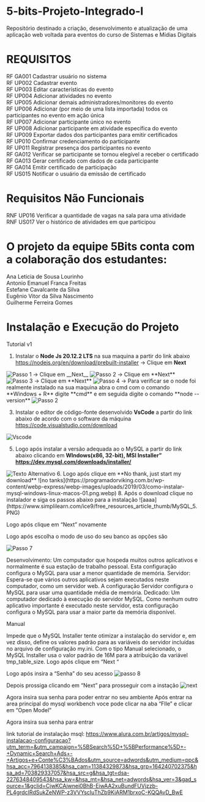 # 5-bits-Projeto-Integrado-I
Repositório destinado a criação, desenvolvimento e atualização de uma aplicação web voltada para eventos do curso de Sistemas e Mídias Digitais

# REQUISITOS
 RF GA001 Cadastrar usuário no sistema \
 RF UP002 Cadastrar evento\
 RF UP003 Editar características do evento\
 RF UP004 Adicionar atividades no evento \
 RF UP005 Adicionar demais administradores/monitores do evento\
 RF UP006 Adicionar (por meio de uma lista importada) todos os participantes no evento em ação única\
 RF UP007 Adicionar participante único no evento\
 RF UP008 Adicionar participante em atividade específica do evento\
 RF UP009 Exportar dados dos participantes para emitir certificados\
 RF UP010 Confirmar credenciamento do participante\
 RF UP011 Registrar presença dos participantes no evento\
 RF GA012 Verificar se participante se tornou elegível a receber o certificado\
 RF GA013 Gerar certificado com dados de cada participante\
 RF GA014 Emitir certificado de participação\
 RF US015 Notificar o usuário da emissão de certificado


# Requisitos Não Funcionais
 RNF UP016 Verificar a quantidade de vagas na sala para uma atividade\
 RNF US017 Ver o histórico de atividades em que participou
 
# O projeto da equipe 5Bits conta com a colaboração dos estudantes:

Ana Leticia de Sousa Lourinho\
Antonio Emanuel Franca Freitas\
Estefane Cavalcante da Silva\
Eugênio Vitor da Silva Nascimento\
Guilherme Ferreira Gomes

# Instalação e Execução do Projeto 


Tutorial v1
	
1. Instalar o **Node Js 20.12.2 LTS** na sua maquina a partir do link abaixo https://nodejs.org/en/download/prebuilt-installer
-> Clique em __Next__
<img src="https://www.alura.com.br/artigos/assets/como-instalar-node-js-windows-linux-macos/imagem1.jpg" alt="Passo 1">
->  Clique em __Next__ 
<img src="https://www.alura.com.br/artigos/assets/como-instalar-node-js-windows-linux-macos/imagem3.jpg" alt="Passo 2">
-> Clique em **Next**
<img src="https://www.alura.com.br/artigos/assets/como-instalar-node-js-windows-linux-macos/imagem4.jpg" alt="Passo 3">
->  Clique em **Next**
<img src="https://www.alura.com.br/artigos/assets/como-instalar-node-js-windows-linux-macos/imagem7.jpg" alt="Passo 4">
-> Para verificar se o node foi realmente instalado na sua maquina abra o cmd com o comando **Windows + R** digite **cmd**
e em seguida digite o comando **node --version**
<img src="https://github.com/user-attachments/assets/43f2e789-2fe8-4ddc-aba3-d22c168ccb66" alt="Passo 2">



3. Instalar o editor de código-fonte desenvolvido **VsCode** a partir do link abaixo de acordo com o software da máquina 
https://code.visualstudio.com/download
<img src="https://hub.asimov.academy/wp-content/uploads/2024/02/downloadvscode-1-1024x634.png" alt="Vscode">



5. Logo após instalar a versão adequada ao o MySQL a partir do link abaixo clicando em **WIndows(x86, 32-bit), MSI Installer”
https://dev.mysql.com/downloads/installer/**
<img src="https://www.simplilearn.com/ice9/free_resources_article_thumb/MySQL_4.png" alt="Texto Alternativo">
6. Logo após clique em **No thank, just start my download**
   ![no tanks](https://programadorviking.com.br/wp-content/webp-express/webp-images/uploads/2019/03/como-instalar-mysql-windows-linux-macos-01.png.webp)
8. Após o download clique no instalador e siga os passos abaixo para a instalação
   ![aaaa](https://www.simplilearn.com/ice9/free_resources_article_thumb/MySQL_5.PNG)

Logo após clique em “Next” novamente

Logo após escolha o modo de uso do seu banco as opções são

<img src="https://www.simplilearn.com/ice9/free_resources_article_thumb/MySQL_9.png" alt="Passo 7">

Desenvolvimento: Um computador que hospeda muitos outros aplicativos e normalmente é sua estação de trabalho pessoal. Esta configuração configura o MySQL para usar a menor quantidade de memória.
Servidor: Espera-se que vários outros aplicativos sejam executados neste computador, como um servidor web. A configuração Servidor configura o MySQL para usar uma quantidade média de memória.
Dedicado: Um computador dedicado à execução do servidor MySQL. Como nenhum outro aplicativo importante é executado neste servidor, esta configuração configura o MySQL para usar a maior parte da memória disponível.


Manual

Impede que o MySQL Installer tente otimizar a instalação do servidor e, em vez disso, define os valores padrão para as variáveis ​​do servidor incluídas no arquivo de configuração my.ini. Com o tipo Manual selecionado, o MySQL Installer usa o valor padrão de 16M para a atribuição da variável tmp_table_size.
Logo após clique em “Next “


Logo após insira a “Senha” do seu acesso 
![passo 8](https://www.simplilearn.com/ice9/free_resources_article_thumb/MySQL_10.png)



Depois prossiga clicando em “Next” para prosseguir com a instação
![next](https://www.simplilearn.com/ice9/free_resources_article_thumb/MySQL_10.png
)

Agora insira sua senha para poder entrar no seu ambiente 
Após entrar na area principal do mysql workbench voce pode clicar na aba “FIle” e clicar em “Open Model”

Agora 
insira sua senha para entrar 


link tutorial de instalação msql: https://www.alura.com.br/artigos/mysql-instalacao-configuracao?utm_term=&utm_campaign=%5BSearch%5D+%5BPerformance%5D+-+Dynamic+Search+Ads+-+Artigos+e+Conte%C3%BAdos&utm_source=adwords&utm_medium=ppc&hsa_acc=7964138385&hsa_cam=11384329873&hsa_grp=164240702375&hsa_ad=703829337057&hsa_src=g&hsa_tgt=dsa-2276348409543&hsa_kw=&hsa_mt=&hsa_net=adwords&hsa_ver=3&gad_source=1&gclid=CjwKCAjwnei0BhB-EiwAA2xuBundFUVjzzb-PL4grdcIRdSukZeNWP-z3VVYscIuThZb9KiARM1brxoC-KQQAvD_BwE





